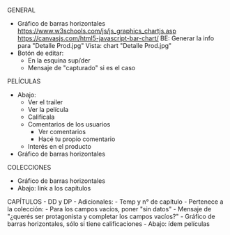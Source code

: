 GENERAL
- Gráfico de barras horizontales
	https://www.w3schools.com/js/js_graphics_chartjs.asp
	https://canvasjs.com/html5-javascript-bar-chart/
	BE: Generar la info para "Detalle Prod.jpg"
	Vista: chart "Detalle Prod.jpg"
- Botón de editar:
	- En la esquina sup/der
	- Mensaje de "capturado" si es el caso

PELÍCULAS
- Abajo: 
	- Ver el trailer
	- Ver la película
	- Calificala
	- Comentarios de los usuarios
		- Ver comentarios
		- Hacé tu propio comentario
	- Interés en el producto
- Gráfico de barras horizontales

COLECCIONES
- Gráfico de barras horizontales
- Abajo: link a los capítulos

CAPÍTULOS
	- DD y DP
		- Adicionales:
			- Temp y n° de capítulo
			- Pertenece a la colección:
		- Para los campos vacíos, poner "sin datos"
		- Mensaje de "¿querés ser protagonista y completar los campos vacíos?"
	- Gráfico de barras horizontales, sólo si tiene calificaciones
	- Abajo: ídem películas
